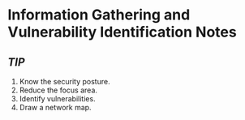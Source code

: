 # **Information Gathering and Vulnerability Identification Notes**

## ***TIP***
1. Know the security posture.
2. Reduce the focus area.
3. Identify vulnerabilities.
4. Draw a network map.